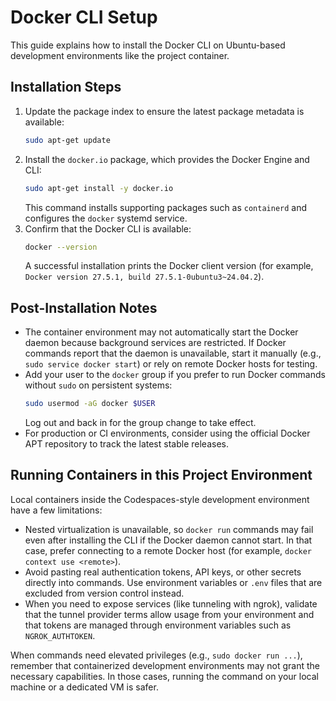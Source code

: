 # Docker CLI Setup

This guide explains how to install the Docker CLI on Ubuntu-based development environments like the project container.

## Installation Steps

1. Update the package index to ensure the latest package metadata is available:
   ```bash
   sudo apt-get update
   ```
2. Install the `docker.io` package, which provides the Docker Engine and CLI:
   ```bash
   sudo apt-get install -y docker.io
   ```
   This command installs supporting packages such as `containerd` and configures the `docker` systemd service.
3. Confirm that the Docker CLI is available:
   ```bash
   docker --version
   ```
   A successful installation prints the Docker client version (for example, `Docker version 27.5.1, build 27.5.1-0ubuntu3~24.04.2`).

## Post-Installation Notes

- The container environment may not automatically start the Docker daemon because background services are restricted. If Docker commands report that the daemon is unavailable, start it manually (e.g., `sudo service docker start`) or rely on remote Docker hosts for testing.
- Add your user to the `docker` group if you prefer to run Docker commands without `sudo` on persistent systems:
  ```bash
  sudo usermod -aG docker $USER
  ```
  Log out and back in for the group change to take effect.
- For production or CI environments, consider using the official Docker APT repository to track the latest stable releases.

## Running Containers in this Project Environment

Local containers inside the Codespaces-style development environment have a few limitations:

- Nested virtualization is unavailable, so `docker run` commands may fail even after installing the CLI if the Docker daemon cannot start. In that case, prefer connecting to a remote Docker host (for example, `docker context use <remote>`).
- Avoid pasting real authentication tokens, API keys, or other secrets directly into commands. Use environment variables or `.env` files that are excluded from version control instead.
- When you need to expose services (like tunneling with ngrok), validate that the tunnel provider terms allow usage from your environment and that tokens are managed through environment variables such as `NGROK_AUTHTOKEN`.

When commands need elevated privileges (e.g., `sudo docker run ...`), remember that containerized development environments may not grant the necessary capabilities. In those cases, running the command on your local machine or a dedicated VM is safer.
